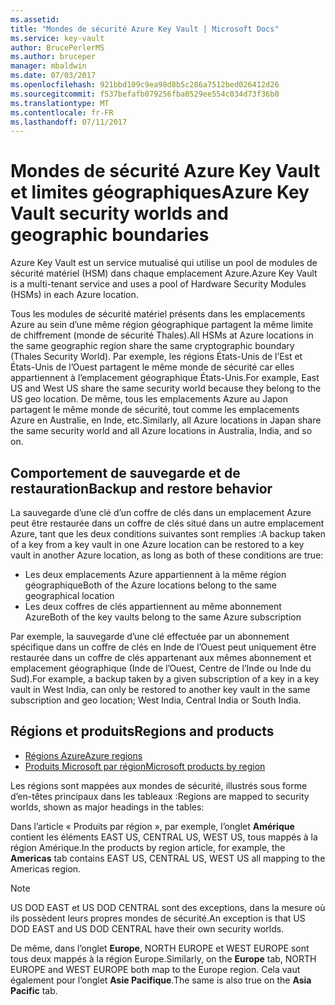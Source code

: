 ```yaml
---
ms.assetid: 
title: "Mondes de sécurité Azure Key Vault | Microsoft Docs"
ms.service: key-vault
author: BrucePerlerMS
ms.author: bruceper
manager: mbaldwin
ms.date: 07/03/2017
ms.openlocfilehash: 921bbd109c9ea98d8b5c286a7512bed026412d26
ms.sourcegitcommit: f537befafb079256fba0529ee554c034d73f36b0
ms.translationtype: MT
ms.contentlocale: fr-FR
ms.lasthandoff: 07/11/2017
---
```

# <a name="azure-key-vault-security-worlds-and-geographic-boundaries"></a><span data-ttu-id="1df0f-102">Mondes de sécurité Azure Key Vault et limites géographiques</span><span class="sxs-lookup"><span data-stu-id="1df0f-102">Azure Key Vault security worlds and geographic boundaries</span></span>

<span data-ttu-id="1df0f-103">Azure Key Vault est un service mutualisé qui utilise un pool de modules de sécurité matériel (HSM) dans chaque emplacement Azure.</span><span class="sxs-lookup"><span data-stu-id="1df0f-103">Azure Key Vault is a multi-tenant service and uses a pool of Hardware Security Modules (HSMs) in each Azure location.</span></span> 

<span data-ttu-id="1df0f-104">Tous les modules de sécurité matériel présents dans les emplacements Azure au sein d’une même région géographique partagent la même limite de chiffrement (monde de sécurité Thales).</span><span class="sxs-lookup"><span data-stu-id="1df0f-104">All HSMs at Azure locations in the same geographic region share the same cryptographic boundary (Thales Security World).</span></span> <span data-ttu-id="1df0f-105">Par exemple, les régions États-Unis de l’Est et États-Unis de l’Ouest partagent le même monde de sécurité car elles appartiennent à l’emplacement géographique États-Unis.</span><span class="sxs-lookup"><span data-stu-id="1df0f-105">For example, East US and West US share the same security world because they belong to the US geo location.</span></span> <span data-ttu-id="1df0f-106">De même, tous les emplacements Azure au Japon partagent le même monde de sécurité, tout comme les emplacements Azure en Australie, en Inde, etc.</span><span class="sxs-lookup"><span data-stu-id="1df0f-106">Similarly, all Azure locations in Japan share the same security world and all Azure locations in Australia, India, and so on.</span></span> 

## <a name="backup-and-restore-behavior"></a><span data-ttu-id="1df0f-107">Comportement de sauvegarde et de restauration</span><span class="sxs-lookup"><span data-stu-id="1df0f-107">Backup and restore behavior</span></span>

<span data-ttu-id="1df0f-108">La sauvegarde d’une clé d’un coffre de clés dans un emplacement Azure peut être restaurée dans un coffre de clés situé dans un autre emplacement Azure, tant que les deux conditions suivantes sont remplies :</span><span class="sxs-lookup"><span data-stu-id="1df0f-108">A backup taken of a key from a key vault in one Azure location can be restored to a key vault in another Azure location, as long as both of these conditions are true:</span></span>

- <span data-ttu-id="1df0f-109">Les deux emplacements Azure appartiennent à la même région géographique</span><span class="sxs-lookup"><span data-stu-id="1df0f-109">Both of the Azure locations belong to the same geographical location</span></span>
- <span data-ttu-id="1df0f-110">Les deux coffres de clés appartiennent au même abonnement Azure</span><span class="sxs-lookup"><span data-stu-id="1df0f-110">Both of the key vaults belong to the same Azure subscription</span></span>

<span data-ttu-id="1df0f-111">Par exemple, la sauvegarde d’une clé effectuée par un abonnement spécifique dans un coffre de clés en Inde de l’Ouest peut uniquement être restaurée dans un coffre de clés appartenant aux mêmes abonnement et emplacement géographique (Inde de l’Ouest, Centre de l’Inde ou Inde du Sud).</span><span class="sxs-lookup"><span data-stu-id="1df0f-111">For example, a backup taken by a given subscription of a key in a key vault in West India, can only be restored to another key vault in the same subscription and geo location; West India, Central India or South India.</span></span>

## <a name="regions-and-products"></a><span data-ttu-id="1df0f-112">Régions et produits</span><span class="sxs-lookup"><span data-stu-id="1df0f-112">Regions and products</span></span>

- [<span data-ttu-id="1df0f-113">Régions Azure</span><span class="sxs-lookup"><span data-stu-id="1df0f-113">Azure regions</span></span>](https://azure.microsoft.com/regions/)
- [<span data-ttu-id="1df0f-114">Produits Microsoft par région</span><span class="sxs-lookup"><span data-stu-id="1df0f-114">Microsoft products by region</span></span>](https://azure.microsoft.com/regions/services/)

<span data-ttu-id="1df0f-115">Les régions sont mappées aux mondes de sécurité, illustrés sous forme d’en-têtes principaux dans les tableaux :</span><span class="sxs-lookup"><span data-stu-id="1df0f-115">Regions are mapped to security worlds, shown as major headings in the tables:</span></span>

<span data-ttu-id="1df0f-116">Dans l’article « Produits par région », par exemple, l’onglet **Amérique** contient les éléments EAST US, CENTRAL US, WEST US, tous mappés à la région Amérique.</span><span class="sxs-lookup"><span data-stu-id="1df0f-116">In the products by region article, for example, the **Americas** tab contains EAST US, CENTRAL US, WEST US all mapping to the Americas region.</span></span> 

>[!NOTE]
><span data-ttu-id="1df0f-117">US DOD EAST et US DOD CENTRAL sont des exceptions, dans la mesure où ils possèdent leurs propres mondes de sécurité.</span><span class="sxs-lookup"><span data-stu-id="1df0f-117">An exception is that US DOD EAST and US DOD CENTRAL have their own security worlds.</span></span> 

<span data-ttu-id="1df0f-118">De même, dans l’onglet **Europe**, NORTH EUROPE et WEST EUROPE sont tous deux mappés à la région Europe.</span><span class="sxs-lookup"><span data-stu-id="1df0f-118">Similarly, on the **Europe** tab, NORTH EUROPE and WEST EUROPE both map to the Europe region.</span></span> <span data-ttu-id="1df0f-119">Cela vaut également pour l’onglet **Asie Pacifique**.</span><span class="sxs-lookup"><span data-stu-id="1df0f-119">The same is also true on the **Asia Pacific** tab.</span></span>




